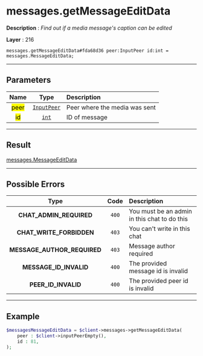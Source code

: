 # messages.getMessageEditData

**Description** : *Find out if a media message&#039;s caption can be edited*

**Layer** : 216

```tl
messages.getMessageEditData#fda68d36 peer:InputPeer id:int = messages.MessageEditData;
```

---

## Parameters

| Name | Type | Description |
| :---: | :---: | :--- |
| <mark>peer</mark> | [`InputPeer`](type/InputPeer) | Peer where the media was sent |
| <mark>id</mark> | [`int`](type/int) | ID of message |

---

## Result

[messages.MessageEditData](type/messages.MessageEditData)

---

## Possible Errors

| Type | Code | Description |
| :---: | :---: | :--- |
| **CHAT_ADMIN_REQUIRED** | `400` | You must be an admin in this chat to do this |
| **CHAT_WRITE_FORBIDDEN** | `403` | You can't write in this chat |
| **MESSAGE_AUTHOR_REQUIRED** | `403` | Message author required |
| **MESSAGE_ID_INVALID** | `400` | The provided message id is invalid |
| **PEER_ID_INVALID** | `400` | The provided peer id is invalid |

---

## Example

```php
$messagesMessageEditData = $client->messages->getMessageEditData(
	peer : $client->inputPeerEmpty(),
	id : 81,
);
```